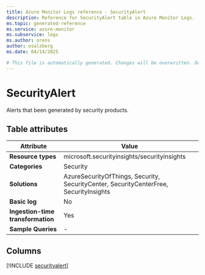 ```yaml
---
title: Azure Monitor Logs reference - SecurityAlert
description: Reference for SecurityAlert table in Azure Monitor Logs.
ms.topic: generated-reference
ms.service: azure-monitor
ms.subservice: logs
ms.author: orens
author: osalzberg
ms.date: 04/14/2025

# This file is automatically generated. Changes will be overwritten. Do not change this file directly.
---
```


# SecurityAlert

Alerts that been generated by security products.


## Table attributes

|Attribute|Value|
|---|---|
|**Resource types**|microsoft.securityinsights/securityinsights|
|**Categories**|Security|
|**Solutions**| AzureSecurityOfThings, Security, SecurityCenter, SecurityCenterFree, SecurityInsights|
|**Basic log**|No|
|**Ingestion-time transformation**|Yes|
|**Sample Queries**|-|



## Columns
  
[!INCLUDE [securityalert](~/reusable-content/ce-skilling/azure/includes/azure-monitor/reference/tables/securityalert-include.md)]
